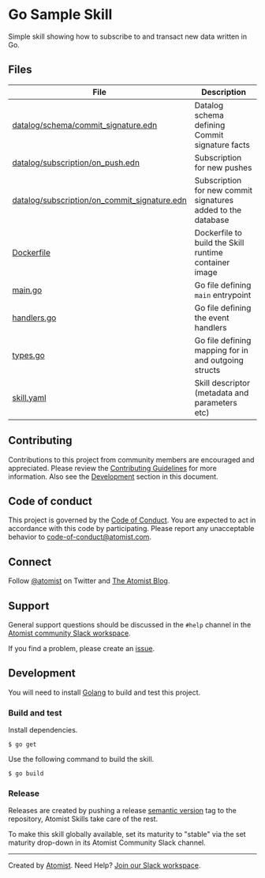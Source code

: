 # Go Sample Skill

Simple skill showing how to subscribe to and transact new data written in Go.

## Files

| File                                                                       | Description                                    |
| -------------------------------------------------------------------------- | ---------------------------------------------- |
| [datalog/schema/commit_signature.edn](datalog/schema/commit_signature.edn) | Datalog schema defining Commit signature facts |
| [datalog/subscription/on_push.edn](datalog/subscription/on_push.edn)       | Subscription for new pushes                    |
| [datalog/subscription/on_commit_signature.edn](datalog/subscription/on_commit_signature.edn)       | Subscription for new commit signatures added to the database                    |
| [Dockerfile](Dockerfile)                                                   | Dockerfile to build the Skill runtime container image |
| [main.go](main.go)                                                         | Go file defining `main` entrypoint             |
| [handlers.go](handlers.go)                                                 | Go file defining the event handlers            |
| [types.go](main.go)                                                        | Go file defining mapping for in and outgoing structs |
| [skill.yaml](skill.yaml)                                                   | Skill descriptor (metadata and parameters etc) |

## Contributing

Contributions to this project from community members are encouraged and
appreciated. Please review the [Contributing Guidelines](CONTRIBUTING.md) for
more information. Also see the [Development](#development) section in this
document.

## Code of conduct

This project is governed by the [Code of Conduct](CODE_OF_CONDUCT.md). You are
expected to act in accordance with this code by participating. Please report any
unacceptable behavior to code-of-conduct@atomist.com.

## Connect

Follow [@atomist][atomist-twitter] on Twitter and [The Atomist
Blog][atomist-blog].

[atomist-twitter]: https://twitter.com/atomist "Atomist on Twitter"
[atomist-blog]: https://blog.atomist.com/ "The Atomist Blog"


## Support

General support questions should be discussed in the `#help` channel in the
[Atomist community Slack workspace][slack].

If you find a problem, please create an [issue](../../issues).

## Development

You will need to install [Golang][go] to build and test this project.

[go]: https://go.dev/ "Go"

### Build and test

Install dependencies.

```
$ go get
```

Use the following command to build the skill.

```
$ go build
```

### Release

Releases are created by pushing a release [semantic version][semver] tag to the
repository, Atomist Skills take care of the rest.

To make this skill globally available, set its maturity to "stable" via the set
maturity drop-down in its Atomist Community Slack channel.

[semver]: https://semver.org/ "Semantic Version"

---

Created by [Atomist][atomist]. Need Help? [Join our Slack workspace][slack].

[atomist]: https://atomist.com/ "Atomist"
[slack]: https://join.atomist.com/ "Atomist Community Slack"

